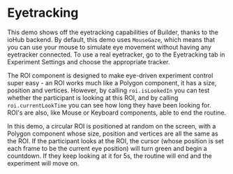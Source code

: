 # Eyetracking

This demo shows off the eyetracking capabilities of Builder, thanks to the ioHub backend. By default, this demo uses `MouseGaze`, which means that you can use your mouse to simulate eye movement without having any eyetracker connected. To use a real eyetracker, go to the Eyetracking tab in Experiment Settings and choose the appropriate tracker.

The ROI component is designed to make eye-driven experiment control super easy - an ROI works much like a Polygon component, it has a size, position and vertices. However, by calling `roi.isLookedIn` you can test whether the participant is looking at this ROI, and by calling `roi.currentLookTime` you can see how long they have been looking for. ROI's are also, like Mouse or Keyboard components, able to end the routine.

In this demo, a circular ROI is positioned at random on the screen, with a Polygon component whose size, position and vertices are all the same as the ROI. If the participant looks at the ROI, the cursor (whose position is set each frame to be the current eye position) will turn green and begin a countdown. If they keep looking at it for 5s, the routine will end and the experiment will move on.